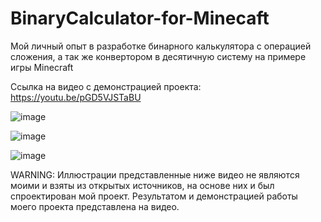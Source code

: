 # BinaryCalculator-for-Minecaft
Мой личный опыт в разработке бинарного калькулятора с операцией сложения, а так же конвертором в десятичную систему на примере игры Minecraft

Ссылка на видео с демонстрацией проекта: https://youtu.be/pGD5VJSTaBU

![image](https://user-images.githubusercontent.com/43240747/177053730-a71c7173-d836-4adc-8363-2919785d4964.png)

![image](https://user-images.githubusercontent.com/43240747/177053663-ee0ae9f1-7b6e-44a5-ac78-ba185f736b56.png)

![image](https://user-images.githubusercontent.com/43240747/177053579-c8be33fe-6cb2-4292-8eeb-45c7755ae201.png)

WARNING: Иллюстрации представленные ниже видео не являются моими и взяты из открытых источников, на основе них и был спроектирован мой проект. Результатом и демонстрацией работы моего проекта представлена на видео.
